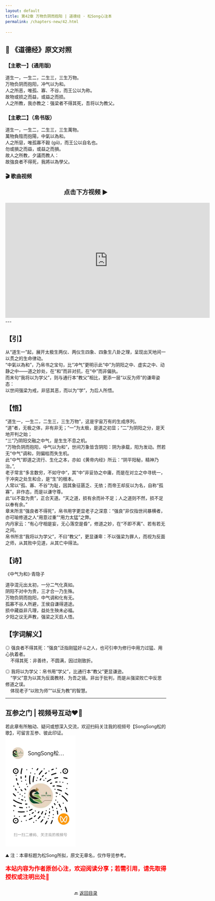 ```yaml
---
layout: default
title: 第42章 万物负阴而抱阳 | 道德经 · 松Song心注本
permalink: /chapters-new/42.html

---
```


## 📜 《道德经》原文对照
### 【主歌一】(通用版) 
道生一，一生二，二生三，三生万物。<br>
万物负阴而抱阳，冲气以为和。<br>
人之所恶，唯孤、寡、不谷，而王公以为称。<br>
故物或损之而益，或益之而损。<br>
人之所教，我亦教之：强梁者不得其死，吾将以为教父。<br>

### 【主歌二】（帛书版）
道生一，一生二，二生三，三生萬物。<br>
萬物負陰而抱陽，中氣以為和。<br>
人之所惡，唯孤寡不穀 (gǔ)，而王公以自名也。<br>
勿或損之而益，或益之而損。<br>
故人之所教，夕議而教人：<br>
故強良者不得死，我將以為學父。<br>

### 🎬 歌曲视频
<p style="text-align:center; font-size:1.2rem; font-weight:bold;">
  点击下方视频 ▶️
</p>

<iframe
  src="https://streamable.com/e/04vnji"
  width="640"
  height="360"
  frameborder="0"
  allowfullscreen
  loading="lazy">
</iframe>
---

## 【引】
从“道生一”起，展开太极生两仪、两仪生四象、四象生八卦之理，呈现出天地间一以贯之的生命律动。<br>
“中氣以為和”，乃帛书之宝句，比“冲气”更明示此“中”为阴阳之中、虚实之中、动静之中——道之妙处，在“和”而非对抗，在“中”而非偏执。<br>
而末句“我将以为学父”，则与通行本“教父”相比，更添一层“以反为师”的谦卑姿态：<br>
以世间强梁为戒，非惩其恶，而以为“学”，为后人所悟。<br>

## 【悟】
“道生一，一生二，二生三，三生万物”，这是宇宙万有的生成序列。<br>
“道”者，无极之体，非有非无；“一”为太极，是道之初显；“二”为阴阳之分，是天地开判之始；<br>
“三”乃阴阳交融之中气，是生生不息之机。<br>
“万物负阴而抱阳，中气以为和”，世间万象皆含阴阳：阴为承载，阳为发动。然若无“中气”调和，则偏枯而失生机。<br>
此“中气”即道之流行、生化之本，亦如《黄帝内经》所云：“阴平阳秘，精神乃治。”,<br>
老子常言“多言数穷，不如守中”，其“中”非妥协之中庸，而是在对立之中寻统一，于冲突之处生和合，是“生”的根本。<br>
人常以“孤、寡、不谷”为耻，因其象征匮乏、无依；而帝王却反以为名，自称“孤寡”，非作态，而是以谦守尊。<br>
此“以不盈为贵”，正合天道。“天之道，损有余而补不足；人之道则不然，损不足以奉有余。” <br>
章末所言“强良者不得死”，帛书用字更显老子之深意：“强良”非仅指世间暴横者，亦可喻修道之人“用意过重”“用力太猛”之弊。<br>
内丹家云：“有心守相是妄，无心落空是昏”，修道之妙，在“不即不离”、若有若无之间。<br>
帛书所言“我将以为学父”，不曰“教父”，更显谦卑：不以强梁为罪人，而视为反面之师，从其败中见道，从其亡中得法。<br>

## 【诗】
《中气为和》·青隐子<br>

道孕混元出太初，一分二气化真如。<br>
阴阳不对中为贵，三才合一乃生殊。<br>
万物负阴而抱阳，中气调和化有无。<br>
孤寡不谷人所避，王侯自谦得道途。<br>
损中藏益非凡理，益处生殃未必福。<br>
夕阳之议无声教，强梁之灭启人悟。<br>

## 【字词解义】

◎ 强良者不得其死：“强良”泛指刚猛好斗之人，也可引申为修行中用力过猛、用心执着者。<br>
&nbsp;&nbsp;&nbsp;&nbsp;不得其死：非善终，不圆满，因过刚致折。<br>

◎ 我将以为学父：帛书用“学父”，比通行本“教父”更显谦逊。<br>
&nbsp;&nbsp;&nbsp;&nbsp;“学父”意为以其为反面教材、为吾之镜。非出于批判，而是从强梁败亡中反思修道之误。<br>
&nbsp;&nbsp;&nbsp;&nbsp;体现老子“以败为师”“以反为教”的智慧。<br>

---
##  互参之门 | 视频号互动❤️🤝

若此章有所触动、疑问或想深入交流，欢迎扫码关注我的视频号【SongSong松的歌】，可留言互参、彼此印证。<br>
<img src="../img/qrcode_songsong.jpg" alt="扫码进入视频号" width="220">

⛰️ 注：本章标题为松Song所拟，原文无章名，仅作导览参考。<br>
<p style="color:red; font-size:18px; font-weight:bold;">
本站内容为作者原创心注，欢迎阅读分享；若需引用，请先取得授权或注明出处🙏
</p>

<p style="text-align:center; margin-top:2em;">
  🔙 <a href="{{ '/' | relative_url }}#catalog">返回目录</a>
</p>


